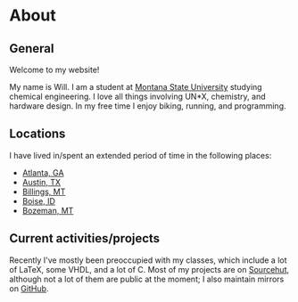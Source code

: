# About

## General

Welcome to my website!

My name is Will. I am a student at [Montana State
University](https://www.montana.edu/) studying chemical engineering. I
love all things involving UN\*X, chemistry, and hardware design. In my
free time I enjoy biking, running, and programming.

## Locations

I have lived in/spent an extended period of time in the following
places:

- [Atlanta, GA](https://en.wikipedia.org/wiki/Atlanta)
- [Austin, TX](https://en.wikipedia.org/wiki/Austin,_Texas)
- [Billings, MT](https://en.wikipedia.org/wiki/Billings,_Montana)
- [Boise, ID](https://en.wikipedia.org/wiki/Boise,_Idaho)
- [Bozeman, MT](https://en.wikipedia.org/wiki/Bozeman,_Montana)

## Current activities/projects

Recently I've mostly been preoccupied with my classes, which include a
lot of LaTeX, some VHDL, and a lot of C. Most of my projects are on
[Sourcehut](https://git.sr.ht/~learax/), although not a lot of them
are public at the moment; I also maintain mirrors on
[GitHub](https://github.com/LEARAX).
